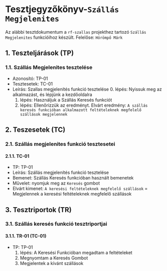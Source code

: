 # Tesztjegyzőkönyv-`Szállás Megjelenites`

Az alábbi tesztdokumentum a `rf-szallas` projekthez tartozó `Szállás Megjelenites` funkcióihoz készült. Felelőse: `Hörömpő Márk`

## 1. Teszteljárások (TP)

### 1.1. Szállás Megjelenites tesztelése
- Azonosító: TP-01
- Tesztesetek: TC-01
- Leírás: Szallas megjelenítés funkció tesztelése
    0. lépés: Nyissuk meg az alkalmazást, és lépjünk a kezdőoldalra
    1. lépés: Használjuk a Szállás Keresés funkciót
    2. lépés: Ellenőrizzük az eredményt. Elvárt eredmény: `A szállás keresés funkcióban alkalmazott feltételeknek megfelelő szállások megjelennek`
## 2. Teszesetek (TC)

### 2.1. Szállás megjelenites funkció tesztesetei

#### 2.1.1. TC-01
- TP: TP-01
- Leírás: Szállás megjelenítés funkció tesztelése
- Bemenet: Szállás Keresés funkcióban használt bemenetek
- Művelet: nyomjuk meg az `Keresés` gombot
- Elvárt kimenet: `A keresési feltételeknek megfelelő szállások` = Megjelennek a keresési feltételeknek megfelelő szállások

## 3. Tesztriportok (TR)

### 3.1. Szállás keresés funkció tesztriportjai

#### 3.1.1. TR-01 (TC-01)
- TP: TP-01
    1. lépés: A Keresési Funkcióban megadtam a feltételeket
    2. Megnyomtam a Keresés Gombot
    3. Megjelentek a kívánt szállások